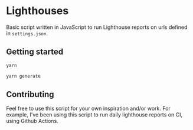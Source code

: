 # Lighthouses

Basic script written in JavaScript to run Lighthouse reports on urls defined in `settings.json`.

## Getting started

```bash
yarn

yarn generate
```

## Contributing

Feel free to use this script for your own inspiration and/or work. For example, I've been using this script to run daily lighthouse reports on CI, using Github Actions.
